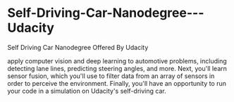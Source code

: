 # Self-Driving-Car-Nanodegree---Udacity
Self Driving Car Nanodegree Offered By Udacity


 apply computer vision and deep learning to automotive problems, including detecting lane lines, predicting steering angles, and more. Next, you'll learn sensor fusion, which you'll use to filter data from an array of sensors in order to perceive the environment. Finally, you'll have an opportunity to run your code in a simulation on Udacity's self-driving car.
